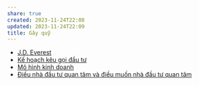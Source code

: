```yaml
---
share: true
created: 2023-11-24T22:08
updated: 2023-11-24T22:09
title: Gây quỹ
---
```



- [J.D. Everest](./J.D.%20Everest.md)
- [Kế hoạch kêu gọi đầu tư](./K%E1%BA%BF%20ho%E1%BA%A1ch%20k%C3%AAu%20g%E1%BB%8Di%20%C4%91%E1%BA%A7u%20t%C6%B0.md)
- [Mô hình kinh doanh](./M%C3%B4%20h%C3%ACnh%20kinh%20doanh.md)
- [Điều nhà đầu tư quan tâm và điều muốn nhà đầu tư quan tâm](./%C4%90i%E1%BB%81u%20nh%C3%A0%20%C4%91%E1%BA%A7u%20t%C6%B0%20quan%20t%C3%A2m%20v%C3%A0%20%C4%91i%E1%BB%81u%20mu%E1%BB%91n%20nh%C3%A0%20%C4%91%E1%BA%A7u%20t%C6%B0%20quan%20t%C3%A2m.md)
